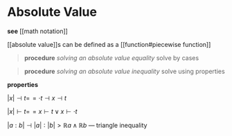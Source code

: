 # Absolute Value

**see** [[math notation]]

[[absolute value]]s can be defined as a [[function#piecewise function]]

> **procedure** _solving an absolute value equality_ solve by cases

> **procedure** _solving an absolute value inequality_ solve using properties

**properties**

$|x| \dashv t =\!= \cdot t \dashv x \dashv t$

$|x| \vdash t =\!= x \vdash t \lor x \vdash \cdot t$

$|a : b| \dashv |a| : |b| > \mathbb R a \land \mathbb R b$ &mdash; triangle inequality
